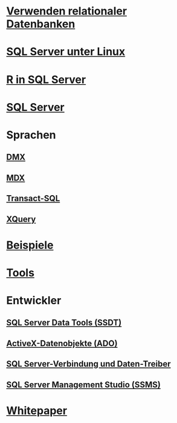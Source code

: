 # [Verwenden relationaler Datenbanken](./relational-databases/toc.md)
        
# [SQL Server unter Linux](./linux/TOC.md)        
        
# [R in SQL Server](./advanced-analytics/r-services/toc.md)        
        
# [SQL Server](./sql-server/toc.md)        
        
# Sprachen        
## [DMX](./dmx/toc.md)        
## [MDX](./mdx/toc.md)        
## [Transact-SQL](./t-sql/toc.md)        
## [XQuery](./xquery/toc.md)        
        
# [Beispiele](./sample/TOC.md)        
        
# [Tools](./tools/toc.md)        
        
# Entwickler        
## [SQL Server Data Tools (SSDT)](./ssdt/TOC.md)        
## [ActiveX-Datenobjekte (ADO)](./ado/TOC.md)        
## [SQL Server-Verbindung und Daten-Treiber](./connect/TOC.md)        
## [SQL Server Management Studio (SSMS)](./ssms/TOC.md)        
        
# [Whitepaper](./whitepapers/toc.md)
